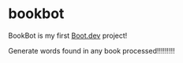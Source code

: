 # bookbot

BookBot is my first [Boot.dev](https://www.boot.dev) project!

Generate words found in any book processed!!!!!!!!!
